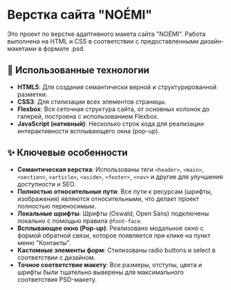 # Верстка сайта "NOÉMI"

Это проект по верстке адаптивного макета сайта "NOÉMI". Работа выполнена на HTML и CSS в соответствии с предоставленными дизайн-макетами в формате .psd.

## 🚀 Использованные технологии
- **HTML5**: Для создания семантически верной и структурированной разметки.
- **CSS3**: Для стилизации всех элементов страницы.
- **Flexbox**: Вся сеточная структура сайта, от основных колонок до галерей, построена с использованием Flexbox.
- **JavaScript (нативный)**: Несколько строк кода для реализации интерактивности всплывающего окна (pop-up).

## ✨ Ключевые особенности
- **Семантическая верстка**: Использованы теги `<header>`, `<main>`, `<section>`, `<article>`, `<aside>`, `<footer>`, `<nav>` и другие для улучшения доступности и SEO.
- **Полностью относительные пути**: Все пути к ресурсам (шрифты, изображения) являются относительными, что делает проект полностью переносимым.
- **Локальные шрифты**: Шрифты (Oswald, Open Sans) подключены локально с помощью правила `@font-face`.
- **Всплывающее окно (Pop-up)**: Реализовано модальное окно с формой обратной связи, которое появляется при клике на пункт меню "Контакты".
- **Кастомные элементы форм**: Стилизованы radio buttons и select в соответствии с дизайном.
- **Точное соответствие макету**: Все размеры, отступы, цвета и шрифты были тщательно выверены для максимального соответствия PSD-макету.
